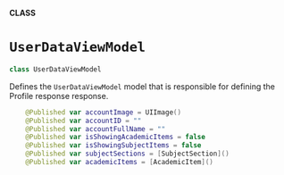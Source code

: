 **CLASS**

# `UserDataViewModel`

```swift
class UserDataViewModel
```

Defines the `UserDataViewModel` model that is responsible for defining the Profile response response.

```swift
    @Published var accountImage = UIImage()
    @Published var accountID = ""
    @Published var accountFullName = ""
    @Published var isShowingAcademicItems = false
    @Published var isShowingSubjectItems = false
    @Published var subjectSections = [SubjectSection]()
    @Published var academicItems = [AcademicItem]()
```